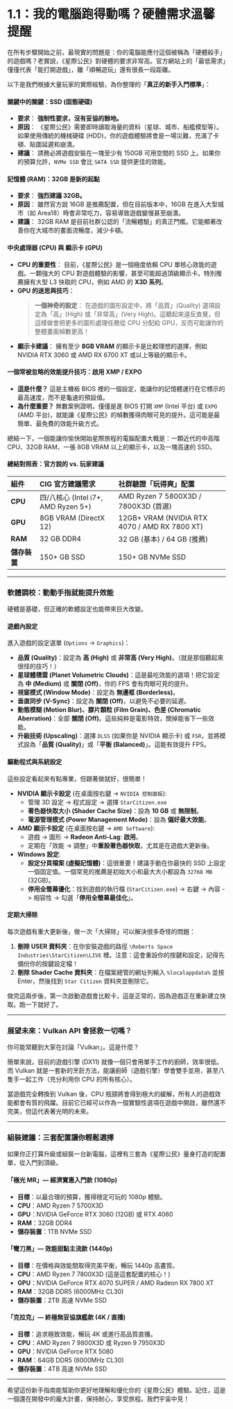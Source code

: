 # 1.1：我的電腦跑得動嗎？硬體需求溫馨提醒

在所有步驟開始之前，最現實的問題是：你的電腦能應付這個被稱為「硬體殺手」的遊戲嗎？老實說，《星際公民》對硬體的要求非常高。官方網站上的「最低需求」僅僅代表「能打開遊戲」，離「順暢遊玩」還有很長一段距離。

以下是我們根據大量玩家的實際經驗，為你整理的「**真正的新手入門標準**」：

#### 關鍵中的關鍵：SSD (固態硬碟)

- **要求**： **強制性要求，沒有妥協的餘地。**
- **原因**： 《星際公民》需要即時讀取海量的資料（星球、城市、船艦模型等）。如果使用傳統的機械硬碟 (HDD)，你的遊戲體驗將會是一場災難，充滿了卡頓、貼圖延遲和崩潰。
- **建議**： 請務必將遊戲安裝在一塊至少有 150GB 可用空間的 SSD 上。如果你的預算允許，`NVMe SSD` 會比 `SATA SSD` 提供更佳的效能。

#### 記憶體 (RAM)：32GB 是新的起點

- **要求**： **強烈建議 32GB。**
- **原因**： 雖然官方說 16GB 是推薦配置，但在目前版本中，16GB 在進入大型城市（如 Area18）時會非常吃力，容易導致遊戲變慢甚至崩潰。
- **建議**： 32GB RAM 是目前社群公認的「流暢體驗」的真正門檻。它能顯著改善你在大城市的畫面流暢度，減少卡頓。

#### 中央處理器 (CPU) 與 顯示卡 (GPU)

- **CPU 的重要性**： 目前，《星際公民》是一個極度依賴 CPU 單核心效能的遊戲。一顆強大的 CPU 對遊戲體驗的影響，甚至可能超過頂級顯示卡。特別推薦擁有大型 L3 快取的 CPU，例如 AMD 的 **X3D 系列**。
- **GPU 的迷思與技巧**：
  > **一個神奇的設定**： 在遊戲的圖形設定中，將「品質」(Quality) 選項設定為「高」(High) 或「非常高」(Very High)。這聽起來違反直覺，但這樣做會把更多的圖形處理任務從 CPU 分配給 GPU，反而可能讓你的整體畫面幀數更高！
- **顯示卡建議**： 擁有至少 **8GB VRAM** 的顯示卡是比較理想的選擇，例如 NVIDIA RTX 3060 或 AMD RX 6700 XT 或以上等級的顯示卡。

#### 一個常被忽略的效能提升技巧：啟用 XMP / EXPO

- **這是什麼？** 這是主機板 BIOS 裡的一個設定，能讓你的記憶體運行在它標示的最高速度，而不是龜速的預設值。
- **為什麼重要？** 無數案例證明，僅僅是進 BIOS 打開 `XMP` (Intel 平台) 或 `EXPO` (AMD 平台)，就能讓《星際公民》的幀數獲得肉眼可見的提升。這可能是最簡單、最免費的效能升級方式。

總結一下，一個能讓你愉快開始星際旅程的電腦配置大概是：一顆近代的中高階 CPU、32GB RAM、一張 8GB VRAM 以上的顯示卡，以及一塊高速的 SSD。

#### 總結對照表：官方說的 vs. 玩家建議

| 組件         | CIG 官方建議需求                    | 社群驗證「玩得爽」配置                        |
| :----------- | :---------------------------------- | :-------------------------------------------- |
| **CPU**      | 四/八核心 (Intel i7+, AMD Ryzen 5+) | AMD Ryzen 7 5800X3D / 7800X3D (首選)          |
| **GPU**      | 8GB VRAM (DirectX 12)               | 12GB+ VRAM (NVIDIA RTX 4070 / AMD RX 7800 XT) |
| **RAM**      | 32 GB DDR4                          | 32 GB (基本) / 64 GB (推薦)                   |
| **儲存裝置** | 150+ GB SSD                         | 150+ GB NVMe SSD                              |

---

### 軟體調校：動動手指就能提升效能

硬體是基礎，但正確的軟體設定也能帶來巨大改變。

#### 遊戲內設定

進入遊戲的設定選單 (`Options` -> `Graphics`)：

- **品質 (Quality)**：設定為 **高 (High)** 或 **非常高 (Very High)**。（就是那個聽起來很怪的技巧！）
- **星球體積雲 (Planet Volumetric Clouds)**：這是最吃效能的選項！把它設定為 **中 (Medium)** 或 **關閉 (Off)**，你的 FPS 會有肉眼可見的提升。
- **視窗模式 (Window Mode)**：設定為 **無邊框 (Borderless)**。
- **垂直同步 (V-Sync)**：設定為 **關閉 (Off)**，以避免不必要的延遲。
- **動態模糊 (Motion Blur)、膠片顆粒 (Film Grain)、色差 (Chromatic Aberration)**：全部 **關閉 (Off)**。這些純粹是電影特效，關掉能省下一些效能。
- **升級技術 (Upscaling)**：選擇 `DLSS` (如果你是 NVIDIA 顯示卡) 或 `FSR`，並將模式設為「**品質 (Quality)**」或「**平衡 (Balanced)**」。這能有效提升 FPS。

#### 驅動程式與系統設定

這些設定看起來有點專業，但跟著做就好，很簡單！

- **NVIDIA 顯示卡設定** (在桌面按右鍵 -> `NVIDIA 控制面板`):
  - 管理 3D 設定 -> 程式設定 -> 選擇 `StarCitizen.exe`
  - **著色器快取大小 (Shader Cache Size)**：設為 **10 GB** 或 **無限制**。
  - **電源管理模式 (Power Management Mode)**：設為 **偏好最大效能**。
- **AMD 顯示卡設定** (在桌面按右鍵 -> `AMD Software`):
  - 遊戲 -> 圖形 -> **Radeon Anti-Lag**: **啟用**。
  - 定期在「效能 -> 調整」中**重設著色器快取**，尤其是在遊戲大更新後。
- **Windows 設定**:
  - **設定分頁檔案 (虛擬記憶體)**：這很重要！建議手動在你最快的 SSD 上設定一個固定值。一個常見的推薦是初始大小和最大大小都設為 `32768 MB` (32GB)。
  - **停用全螢幕優化**：找到遊戲的執行檔 (`StarCitizen.exe`) -> 右鍵 -> 內容 -> 相容性 -> 勾選「**停用全螢幕最佳化**」。

#### 定期大掃除

每次遊戲有重大更新後，做一次「大掃除」可以解決很多奇怪的問題：

1.  **刪除 USER 資料夾**：在你安裝遊戲的路徑 `\Roberts Space Industries\StarCitizen\LIVE` 裡。注意：這會重設你的按鍵和設定，記得先備份你的按鍵設定檔！
2.  **刪除 Shader Cache 資料夾**：在檔案總管的網址列輸入 `%localappdata%` 並按 Enter，然後找到 `Star Citizen` 資料夾並刪除它。

做完這兩步後，第一次啟動遊戲會比較卡，這是正常的，因為遊戲正在重新建立快取。跑一下就好了。

---

### 展望未來：Vulkan API 會拯救一切嗎？

你可能常聽到大家在討論「Vulkan」。這是什麼？

簡單來說，目前的遊戲引擎 (DX11) 就像一個只會用單手工作的廚師，效率很低。而 Vulkan 就是一套新的烹飪方法，能讓廚師（遊戲引擎）學會雙手並用，甚至八隻手一起工作（充分利用你 CPU 的所有核心）。

當遊戲完全轉換到 Vulkan 後，CPU 瓶頸將會得到極大的緩解，所有人的遊戲效能都會有質的飛躍。目前它已經可以作為一個實驗性選項在遊戲中開啟，雖然還不完美，但這代表著光明的未來。

---

### 組裝建議：三套配置讓你輕鬆選擇

如果你正打算升級或組裝一台新電腦，這裡有三套為《星際公民》量身打造的配置單，從入門到頂級。

#### 「極光 MR」— 經濟實惠入門款 (1080p)

- **目標**：以最合理的預算，獲得穩定可玩的 1080p 體驗。
- **CPU**：AMD Ryzen 7 5700X3D
- **GPU**：NVIDIA GeForce RTX 3060 (12GB) 或 RTX 4060
- **RAM**：32GB DDR4
- **儲存裝置**：1TB NVMe SSD

#### 「彎刀黑」— 效能甜點主流款 (1440p)

- **目標**：在價格與效能間取得完美平衡，暢玩 1440p 高畫質。
- **CPU**：AMD Ryzen 7 7800X3D (這是這套配置的核心！)
- **GPU**：NVIDIA GeForce RTX 4070 SUPER / AMD Radeon RX 7800 XT
- **RAM**：32GB DDR5 (6000MHz CL30)
- **儲存裝置**：2TB 高速 NVMe SSD

#### 「克拉克」— 終極無妥協旗艦款 (4K / 直播)

- **目標**：追求極致效能，暢玩 4K 或進行高品質直播。
- **CPU**：AMD Ryzen 7 9800X3D 或 Ryzen 9 7950X3D
- **GPU**：NVIDIA GeForce RTX 5080
- **RAM**：64GB DDR5 (6000MHz CL30)
- **儲存裝置**：4TB 高速 NVMe SSD

---

希望這份新手指南能幫助你更好地理解和優化你的《星際公民》體驗。記住，這是一個還在開發中的龐大計畫，保持耐心，享受旅程。我們宇宙中見！
